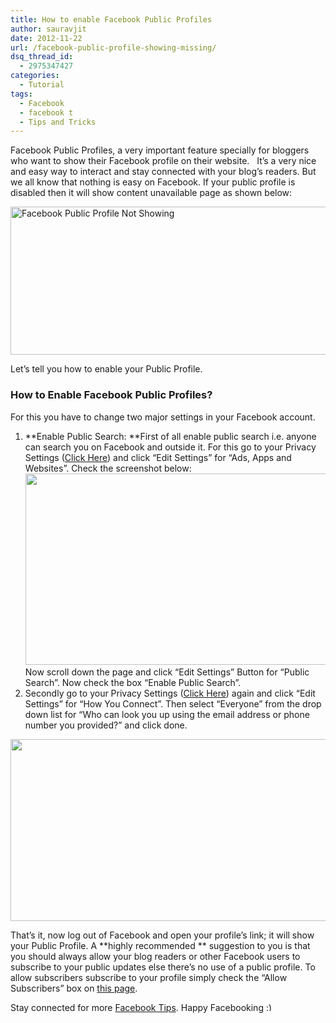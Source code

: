 ```yaml
---
title: How to enable Facebook Public Profiles
author: sauravjit
date: 2012-11-22
url: /facebook-public-profile-showing-missing/
dsq_thread_id:
  - 2975347427
categories:
  - Tutorial
tags:
  - Facebook
  - facebook t
  - Tips and Tricks
---
```

Facebook Public Profiles, a very important feature specially for bloggers who want to show their Facebook profile on their website.   It&#8217;s a very nice and easy way to interact and stay connected with your blog&#8217;s readers. But we all know that nothing is easy on Facebook. If your public profile is disabled then it will show content unavailable page as shown below:

[<img class="aligncenter size-medium wp-image-68646" title="Facebook Public Profile Not Showing" src="http://cdn.devilsworkshop.org/files/2012/11/Facebook-Public-Profile-Not-Showing-600x237.jpg" alt="Facebook Public Profile Not Showing" width="600" height="237" />][1]

Let&#8217;s tell you how to enable your Public Profile.

### How to Enable Facebook Public Profiles?

For this you have to change two major settings in your Facebook account.

  1. **Enable Public Search: **First of all enable public search i.e. anyone can search you on Facebook and outside it. For this go to your Privacy Settings (<a href="https://www.facebook.com/settings/?tab=privacy&ref=mb" onclick="_gaq.push(['_trackEvent', 'outbound-article', 'https://www.facebook.com/settings/?tab=privacy&ref=mb', 'Click Here']);" title="Your Privacy Settings Page">Click Here</a>) and click &#8220;Edit Settings&#8221; for &#8220;Ads, Apps and Websites&#8221;. Check the screenshot below:  
    <img class="aligncenter size-medium wp-image-68647" title="Facebook Public Profile Not Showing-1" src="http://cdn.devilsworkshop.org/files/2012/11/Facebook-Public-Profile-Not-Showing-1-600x306.jpg" alt="" width="600" height="306" />Now scroll down the page and click &#8220;Edit Settings&#8221; Button for &#8220;Public Search&#8221;. Now check the box &#8220;Enable Public Search&#8221;.
  2. Secondly go to your Privacy Settings (<a href="https://www.facebook.com/settings/?tab=privacy&ref=mb" onclick="_gaq.push(['_trackEvent', 'outbound-article', 'https://www.facebook.com/settings/?tab=privacy&ref=mb', 'Click Here']);" title="Your Privacy Settings Page">Click Here</a>) again and click &#8220;Edit Settings&#8221; for &#8220;How You Connect&#8221;. Then select &#8220;Everyone&#8221; from the drop down list for &#8220;Who can look you up using the email address or phone number you provided?&#8221; and click done.

<img class="aligncenter size-full wp-image-68648" title="Facebook Public Profile Not Showing-2" src="http://cdn.devilsworkshop.org/files/2012/11/Facebook-Public-Profile-Not-Showing-2.jpg" alt="" width="568" height="291" />

That&#8217;s it, now log out of Facebook and open your profile&#8217;s link; it will show your Public Profile. A **highly recommended ** suggestion to you is that you should always allow your blog readers or other Facebook users to subscribe to your public updates else there&#8217;s no use of a public profile. To allow subscribers subscribe to your profile simply check the &#8220;Allow Subscribers&#8221; box on <a href="https://www.facebook.com/settings?tab=subscribers" onclick="_gaq.push(['_trackEvent', 'outbound-article', 'https://www.facebook.com/settings?tab=subscribers', 'this page']);" title="Click here to Open"  target="_blank">this page</a>.

Stay connected for more <a href="http://devilsworkshop.org/tag/facebook/" target="_blank">Facebook Tips</a>. Happy Facebooking <img src="http://devilsworkshop.org/wp-includes/images/smilies/simple-smile.png" alt=":)" class="wp-smiley" style="height: 1em; max-height: 1em;" />

 [1]: http://cdn.devilsworkshop.org/files/2012/11/Facebook-Public-Profile-Not-Showing.jpg
